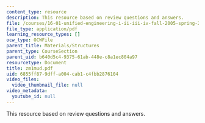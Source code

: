 ```yaml
---
content_type: resource
description: This resource based on review questions and answers.
file: /courses/16-01-unified-engineering-i-ii-iii-iv-fall-2005-spring-2006/6855ff879dffa004cab1c4fbb2876104_zm1mud.pdf
file_type: application/pdf
learning_resource_types: []
ocw_type: OCWFile
parent_title: Materials/Structures
parent_type: CourseSection
parent_uid: b640d5c4-9375-61ab-448e-c8a1ec804a97
resourcetype: Document
title: zm1mud.pdf
uid: 6855ff87-9dff-a004-cab1-c4fbb2876104
video_files:
  video_thumbnail_file: null
video_metadata:
  youtube_id: null
---
```

This resource based on review questions and answers.

